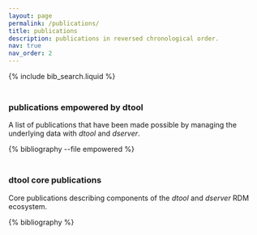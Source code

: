 ```yaml
---
layout: page
permalink: /publications/
title: publications
description: publications in reversed chronological order.
nav: true
nav_order: 2
---
```


<!-- _pages/publications.md -->

{% include bib_search.liquid %}

<div class="publications">

<h3 style="border-top: 1px solid var(--global-divider-color);"><br>publications empowered by dtool<br></h3>

A list of publications that have been made possible by managing the underlying data with <i>dtool</i> and 
<i>dserver</i>.

{% bibliography --file empowered %}

<h3 style="border-top: 1px solid var(--global-divider-color);"><br>dtool core publications<br></h3>

Core publications describing components of the <i>dtool</i> and <i>dserver</i> RDM ecosystem.

{% bibliography %}

</div>
